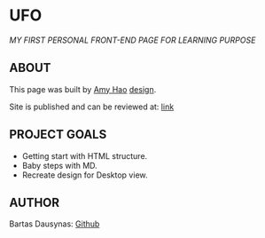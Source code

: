 # UFO

_MY FIRST PERSONAL FRONT-END PAGE FOR LEARNING PURPOSE_

## ABOUT

This page was built by [Amy Hao](https://dribbble.com/AmyHao) [design](https://dribbble.com/shots/2815937/attachments/2815937-404-page?mode=media).

Site is published and can be reviewed at: [link](https://bartasd.github.io/ufo/)

## PROJECT GOALS

- Getting start with HTML structure.
- Baby steps with MD.
- Recreate design for Desktop view.

## AUTHOR

Bartas Dausynas: [Github](https://github.com/bartasd)
